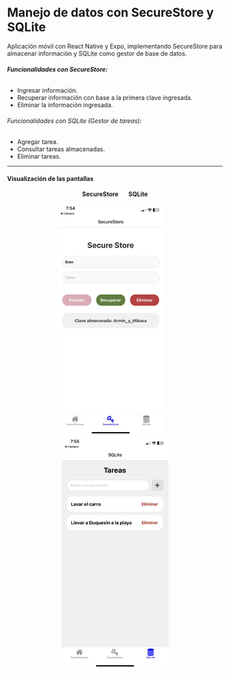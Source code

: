 # Manejo de datos con SecureStore y SQLite

Aplicación móvil con React Native y Expo, implementando SecureStore para almacenar información y SQLite como gestor de base de datos.

###### **Funcionalidades con SecureStore:**

* Ingresar información.
* Recuperar información con base a la primera clave ingresada.
* Eliminar la información ingresada.

###### Funcionalidades con SQLite (Gestor de tareas):

* Agregar tarea.
* Consultar tareas almacenadas.
* Eliminar tareas.

---

#### Visualización de las pantallas

<p align="center">
<b>SecureStore</b> &nbsp;&nbsp;&nbsp;&nbsp; <b>SQLite</b>
</p>
<p align="center">
<img src="image/README/1741139449282.jpg" alt="Pantalla de SecureStore" width="250" height="541">
&nbsp;&nbsp;&nbsp;&nbsp;
<img src="image/README/1741139515855.jpg" alt="Pantalla de SQLite" width="250" height="541">
</p>

